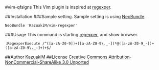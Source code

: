 #vim-qfsigns
This Vim plugin is inspired at [regexper](https://github.com/javallone/regexper).

##Installation
###Sample setting.
Sample setting is using [NeoBundle](https://github.com/Shougo/neobundle.vim).
```vim
NeoBundle 'KazuakiM/vim-regexper'
```
###Usage
This command is starting [regexper](https://github.com/javallone/regexper), and show browser.
```vim
:RegexperExecute /^([a-zA-Z0-9])+([a-zA-Z0-9\._-])*@([a-zA-Z0-9_-])+([a-zA-Z0-9\._-]+)+$/
```
##Author
[KazuakiM](https://github.com/KazuakiM/)
##License
[Creative Commons Attribution-NonCommercial-ShareAlike 3.0 Unported](http://creativecommons.org/licenses/by-nc-sa/3.0/)
